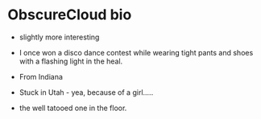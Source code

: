 # ObscureCloud bio

- slightly more interesting
- I once won a disco dance contest while wearing tight pants and shoes with a flashing light in the heal.

- From Indiana
- Stuck in Utah - yea, because of a girl.....
- the well tatooed one in the floor.
